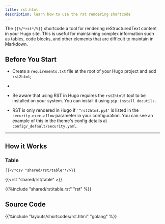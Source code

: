 ```yaml
---
title: rst.html
description: learn how to use the rst rendering shortcode
---
```


The `{{%/*rst*/%}}` shortcode a tool for rendering reStructuredText content in your Hugo site. This is useful for maintaining complex information such as tables, code blocks, and other elements that are difficult to maintain in Markdown.


## Before You Start

- Create a `requirements.txt` file at the root of your Hugo project and add `rst2html`; 
- 

- Be aware that using RST in Hugo requires the `rst2html5` tool to be installed on your system. You can install it using `pip install docutils`.
- RST is only rendered in Hugo if `'^rst2html.py$'` is listed in the `security.exec.allow` parameter in your configuration. You can see an example of this in the theme's config details at `config/_default/security.yaml`.

---

## How it Works 

### Table

`{{</*csv "shared/rst/table"*/>}}`

{{<rst "shared/rst/table" >}}

{{%include "shared/rst/table.rst" "rst" %}}

## Source Code 

{{%include "layouts/shortcodes/rst.html" "golang" %}}